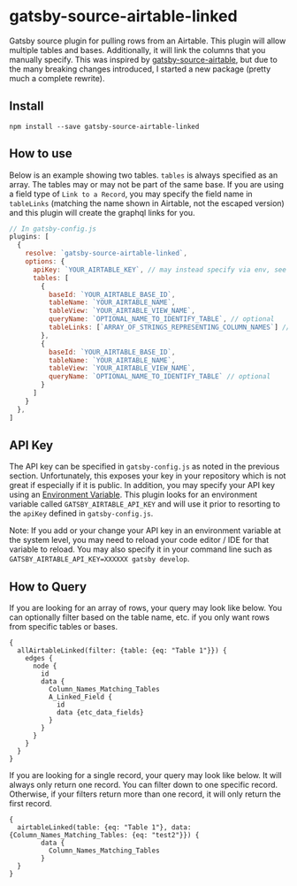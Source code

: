 # gatsby-source-airtable-linked

Gatsby source plugin for pulling rows from an Airtable. This plugin will allow multiple tables and bases. Additionally, it will link the columns that you manually specify. This was inspired by [gatsby-source-airtable](https://github.com/kevzettler/gatsby-source-airtable), but due to the many breaking changes introduced, I started a new package (pretty much a complete rewrite).

## Install

`npm install --save gatsby-source-airtable-linked`

## How to use

Below is an example showing two tables. `tables` is always specified as an array. The tables may or may not be part of the same base. If you are using a field type of `Link to a Record`, you may specify the field name in `tableLinks` (matching the name shown in Airtable, not the escaped version) and this plugin will create the graphql links for you.

```javascript
// In gatsby-config.js
plugins: [
  {
    resolve: `gatsby-source-airtable-linked`,
    options: {
      apiKey: `YOUR_AIRTABLE_KEY`, // may instead specify via env, see below
      tables: [
        {
          baseId: `YOUR_AIRTABLE_BASE_ID`,
          tableName: `YOUR_AIRTABLE_NAME`,
          tableView: `YOUR_AIRTABLE_VIEW_NAME`,
          queryName: `OPTIONAL_NAME_TO_IDENTIFY_TABLE`, // optional
          tableLinks: [`ARRAY_OF_STRINGS_REPRESENTING_COLUMN_NAMES`] //optional
        },
        {
          baseId: `YOUR_AIRTABLE_BASE_ID`,
          tableName: `YOUR_AIRTABLE_NAME`,
          tableView: `YOUR_AIRTABLE_VIEW_NAME`,
          queryName: `OPTIONAL_NAME_TO_IDENTIFY_TABLE` // optional
        }
      ]
    }
  },
]
```

## API Key

The API key can be specified in `gatsby-config.js` as noted in the previous section. Unfortunately, this exposes your key in your repository which is not great if especially if it is public. In addition, you may specify your API key using an [Environment Variable](https://www.gatsbyjs.org/docs/environment-variables/). This plugin looks for an environment variable called `GATSBY_AIRTABLE_API_KEY` and will use it prior to resorting to the `apiKey` defined in `gatsby-config.js`.

Note: If you add or your change your API key in an environment variable at the system level, you may need to reload your code editor / IDE for that variable to reload. You may also specify it in your command line such as `GATSBY_AIRTABLE_API_KEY=XXXXXX gatsby develop`.

## How to Query

If you are looking for an array of rows, your query may look like below. You can optionally filter based on the table name, etc. if you only want rows from specific tables or bases.

```
{
  allAirtableLinked(filter: {table: {eq: "Table 1"}}) {
    edges {
      node {
        id
        data {
          Column_Names_Matching_Tables
          A_Linked_Field {
            id
            data {etc_data_fields}
          }
        }
      }
    }
  }
}
```

If you are looking for a single record, your query may look like below. It will always only return one record. You can filter down to one specific record. Otherwise, if your filters return more than one record, it will only return the first record.

```
{
  airtableLinked(table: {eq: "Table 1"}, data: {Column_Names_Matching_Tables: {eq: "test2"}}) {
		data {
		  Column_Names_Matching_Tables
		}
  }
}
```
